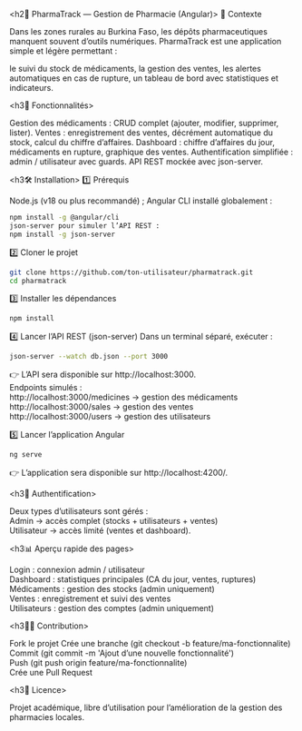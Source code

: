 <h2📌 PharmaTrack — Gestion de Pharmacie (Angular)>
📖 Contexte

Dans les zones rurales au Burkina Faso, les dépôts pharmaceutiques manquent souvent d’outils numériques.
PharmaTrack est une application simple et légère permettant :

le suivi du stock de médicaments,
la gestion des ventes,
les alertes automatiques en cas de rupture,
un tableau de bord avec statistiques et indicateurs.

<h3🚀 Fonctionnalités>

Gestion des médicaments : CRUD complet (ajouter, modifier, supprimer, lister).
Ventes : enregistrement des ventes, décrément automatique du stock, calcul du chiffre d’affaires.
Dashboard : chiffre d’affaires du jour, médicaments en rupture, graphique des ventes.
Authentification simplifiée : admin / utilisateur avec guards.
API REST mockée avec json-server.

<h3🛠️ Installation>
1️⃣ Prérequis

Node.js (v18 ou plus recommandé) ;
Angular CLI installé globalement :
```bash
npm install -g @angular/cli
json-server pour simuler l’API REST :
npm install -g json-server
```

2️⃣ Cloner le projet
```bash
git clone https://github.com/ton-utilisateur/pharmatrack.git
cd pharmatrack
```

3️⃣ Installer les dépendances
```bash
npm install
```
4️⃣ Lancer l’API REST (json-server)
Dans un terminal séparé, exécuter :
```bash
json-server --watch db.json --port 3000
```


👉 L’API sera disponible sur http://localhost:3000.<br>  Endpoints simulés :<br>  http://localhost:3000/medicines → gestion des médicaments <br>  http://localhost:3000/sales → gestion des ventes <br> http://localhost:3000/users → gestion des utilisateurs

5️⃣ Lancer l’application Angular
```bash
ng serve
```


👉 L’application sera disponible sur http://localhost:4200/.<br>

<h3🔑 Authentification>

Deux types d’utilisateurs sont gérés : <br>
Admin → accès complet (stocks + utilisateurs + ventes) <br>
Utilisateur → accès limité (ventes et dashboard).


<h3📊 Aperçu rapide des pages>

Login : connexion admin / utilisateur <br>
Dashboard : statistiques principales (CA du jour, ventes, ruptures) <br>
Médicaments : gestion des stocks (admin uniquement) <br>
Ventes : enregistrement et suivi des ventes <br>
Utilisateurs : gestion des comptes (admin uniquement)

<h3👨‍💻 Contribution>

Fork le projet
Crée une branche (git checkout -b feature/ma-fonctionnalite) <br>
Commit (git commit -m 'Ajout d’une nouvelle fonctionnalité') <br>
Push (git push origin feature/ma-fonctionnalite) <br>
Crée une Pull Request

<h3📜 Licence>

Projet académique, libre d’utilisation pour l’amélioration de la gestion des pharmacies locales.

